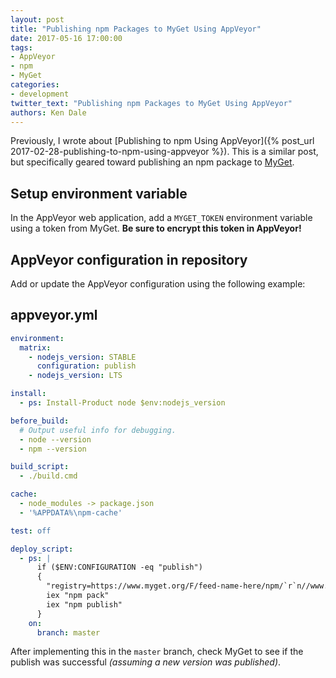 ```yaml
---
layout: post
title: "Publishing npm Packages to MyGet Using AppVeyor"
date: 2017-05-16 17:00:00
tags:
- AppVeyor
- npm
- MyGet
categories:
- development
twitter_text: "Publishing npm Packages to MyGet Using AppVeyor"
authors: Ken Dale
---
```


Previously, I wrote about [Publishing to npm Using AppVeyor]({% post_url 2017-02-28-publishing-to-npm-using-appveyor %}). This is a similar post, but specifically geared toward publishing an npm package to [MyGet](https://myget.org/).

## Setup environment variable

In the AppVeyor web application, add a `MYGET_TOKEN` environment variable using a token from MyGet. **Be sure to encrypt this token in AppVeyor!**

## AppVeyor configuration in repository

Add or update the AppVeyor configuration using the following example:

## **appveyor.yml**

```yaml
environment:
  matrix:
    - nodejs_version: STABLE
      configuration: publish
    - nodejs_version: LTS

install:
  - ps: Install-Product node $env:nodejs_version

before_build:
  # Output useful info for debugging.
  - node --version
  - npm --version

build_script:
  - ./build.cmd

cache:
  - node_modules -> package.json
  - '%APPDATA%\npm-cache'

test: off

deploy_script:
  - ps: |
      if ($ENV:CONFIGURATION -eq "publish")
      {
        "registry=https://www.myget.org/F/feed-name-here/npm/`r`n//www.myget.org/F/feed-name-here/npm/:_authToken=`$`{MYGET_TOKEN`}" | Out-File (Join-Path $ENV:APPVEYOR_BUILD_FOLDER ".npmrc") -Encoding UTF8
        iex "npm pack"
        iex "npm publish"
      }
    on:
      branch: master
```

After implementing this in the `master` branch, check MyGet to see if the publish was successful *(assuming a new version was published)*.

